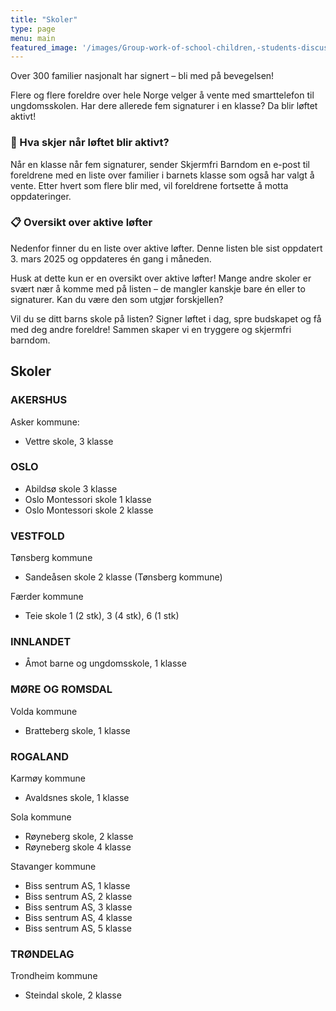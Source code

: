 ```yaml
---
title: "Skoler"
type: page
menu: main
featured_image: '/images/Group-work-of-school-children,-students-discuss-a-collective-project-at-school-1446488662_8192x5159.jpeg'
---
```

Over 300 familier nasjonalt har signert – bli med på bevegelsen!

Flere og flere foreldre over hele Norge velger å vente med smarttelefon til ungdomsskolen. Har dere allerede fem signaturer i en klasse? Da blir løftet aktivt!

### 📩 Hva skjer når løftet blir aktivt?

Når en klasse når fem signaturer, sender Skjermfri Barndom en e-post til foreldrene med en liste over familier i barnets klasse som også har valgt å vente. Etter hvert som flere blir med, vil foreldrene fortsette å motta oppdateringer.

### 📋 Oversikt over aktive løfter
Nedenfor finner du en liste over aktive løfter. Denne listen ble sist oppdatert 3. mars 2025 og oppdateres én gang i måneden.

Husk at dette kun er en oversikt over aktive løfter! Mange andre skoler er svært nær å komme med på listen – de mangler kanskje bare én eller to signaturer. Kan du være den som utgjør forskjellen?

Vil du se ditt barns skole på listen?
Signer løftet i dag, spre budskapet og få med deg andre foreldre! Sammen skaper vi en tryggere og skjermfri barndom.

## Skoler

### AKERSHUS
Asker kommune:
* Vettre skole, 3 klasse

### OSLO

* Abildsø skole 3 klasse
* Oslo Montessori skole 1 klasse
* Oslo Montessori skole 2 klasse

### VESTFOLD

Tønsberg kommune
* Sandeåsen skole 2 klasse (Tønsberg kommune)

Færder kommune
* Teie skole 1 (2 stk), 3 (4 stk), 6 (1 stk)

### INNLANDET

* Åmot barne og ungdomsskole, 1 klasse


### MØRE OG ROMSDAL

Volda kommune
* Bratteberg skole, 1 klasse

### ROGALAND

Karmøy kommune
* Avaldsnes skole, 1 klasse

Sola kommune
* Røyneberg skole, 2 klasse
* Røyneberg skole 4 klasse

Stavanger kommune
* Biss sentrum AS, 1 klasse
* Biss sentrum AS, 2 klasse
* Biss sentrum AS, 3 klasse
* Biss sentrum AS, 4 klasse
* Biss sentrum AS, 5 klasse

### TRØNDELAG
Trondheim kommune
* Steindal skole, 2 klasse
